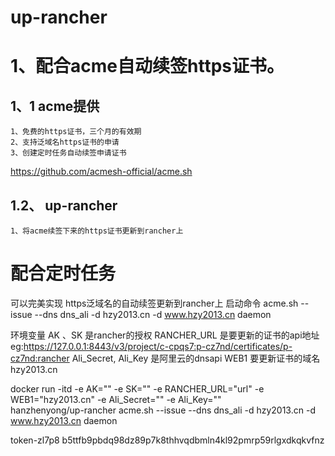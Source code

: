 # up-rancher
# 1、配合acme自动续签https证书。
## 1、1 acme提供
    1、免费的https证书，三个月的有效期
    2、支持泛域名https证书的申请
    3、创建定时任务自动续签申请证书
https://github.com/acmesh-official/acme.sh
## 1.2、 up-rancher
    1、将acme续签下来的https证书更新到rancher上

# 配合定时任务
可以完美实现 https泛域名的自动续签更新到rancher上
启动命令 acme.sh --issue --dns dns_ali -d hzy2013.cn -d www.hzy2013.cn daemon

环境变量
AK 、SK  是rancher的授权
RANCHER_URL 是要更新的证书的api地址 eg:https://127.0.0.1:8443/v3/project/c-cpqs7:p-cz7nd/certificates/p-cz7nd:rancher
Ali_Secret, Ali_Key 是阿里云的dnsapi
WEB1  要更新证书的域名 hzy2013.cn



docker run -itd -e AK="" -e SK="" -e RANCHER_URL="url" -e WEB1="hzy2013.cn" -e Ali_Secret="" -e Ali_Key="" \
hanzhenyong/up-rancher acme.sh --issue --dns dns_ali -d hzy2013.cn -d www.hzy2013.cn daemon


token-zl7p8
b5ttfb9pbdq98dz89p7k8thhvqdbmln4kl92pmrp59rlgxdkqkvfnz 



